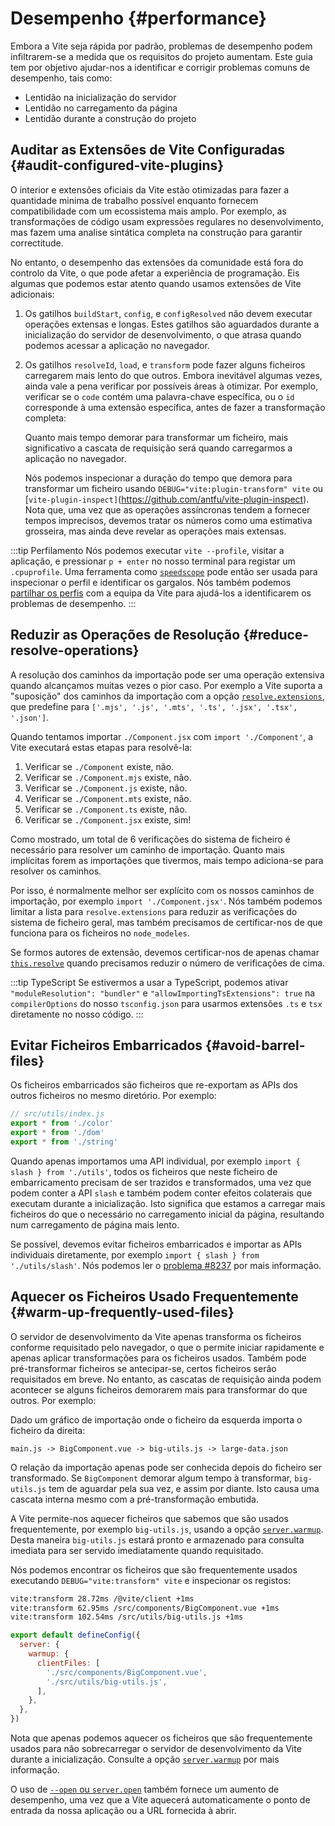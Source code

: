# Desempenho {#performance}

Embora a Vite seja rápida por padrão, problemas de desempenho podem infiltrarem-se a medida que os requisitos do projeto aumentam. Este guia tem por objetivo ajudar-nos a identificar e corrigir problemas comuns de desempenho, tais como:

- Lentidão na inicialização do servidor
- Lentidão no carregamento da página
- Lentidão durante a construção do projeto

## Auditar as Extensões de Vite Configuradas {#audit-configured-vite-plugins}

O interior e extensões oficiais da Vite estão otimizadas para fazer a quantidade minima de trabalho possível enquanto fornecem compatibilidade com um ecossistema mais amplo. Por exemplo, as transformações de código usam expressões regulares no desenvolvimento, mas fazem uma analise sintática completa na construção para garantir correctitude.

No entanto, o desempenho das extensões da comunidade está fora do controlo da Vite, o que pode afetar a experiência de programação. Eis algumas que podemos estar atento quando usamos extensões de Vite adicionais:

1. Os gatilhos `buildStart`, `config`, e `configResolved` não devem executar operações extensas e longas. Estes gatilhos são aguardados durante a inicialização do servidor de desenvolvimento, o que atrasa quando podemos acessar a aplicação no navegador.

2. Os gatilhos `resolveId`, `load`, e `transform` pode fazer alguns ficheiros carregarem mais lento do que outros. Embora inevitável algumas vezes, ainda vale a pena verificar por possíveis áreas à otimizar. Por exemplo, verificar se o `code` contém uma palavra-chave específica, ou o `id` corresponde à uma extensão específica, antes de fazer a transformação completa:

   Quanto mais tempo demorar para transformar um ficheiro, mais significativo a cascata de requisição será quando carregarmos a aplicação no navegador.

   Nós podemos inspecionar a duração do tempo que demora para transformar um ficheiro  usando `DEBUG="vite:plugin-transform" vite` ou [`vite-plugin-inspect]`(https://github.com/antfu/vite-plugin-inspect). Nota que, uma vez que as operações assíncronas tendem a fornecer tempos imprecisos, devemos tratar os números como uma estimativa grosseira, mas ainda deve revelar as operações mais extensas.

:::tip Perfilamento
Nós podemos executar `vite --profile`, visitar a aplicação, e pressionar `p + enter` no nosso terminal para registar um `.cpuprofile`. Uma ferramenta como [`speedscope`](https://www.speedscope.app) pode então ser usada para inspecionar o perfil e identificar os gargalos. Nós também podemos [partilhar os perfis](https://chat.vitejs.dev) com a equipa da Vite para ajudá-los a identificarem os problemas de desempenho.
:::

## Reduzir as Operações de Resolução {#reduce-resolve-operations}

A resolução dos caminhos da importação pode ser uma operação extensiva quando alcançamos muitas vezes o pior caso. Por exemplo a Vite suporta a "suposição" dos caminhos da importação com a opção [`resolve.extensions`](/config/shared-options#resolve-extensions), que predefine para `['.mjs', '.js', '.mts', '.ts', '.jsx', '.tsx', '.json']`.

Quando tentamos importar `./Component.jsx` com `import './Component'`, a Vite executará estas etapas para resolvê-la:

1. Verificar se `./Component` existe, não.
2. Verificar se `./Component.mjs` existe, não.
3. Verificar se `./Component.js` existe, não.
4. Verificar se `./Component.mts` existe, não.
5. Verificar se `./Component.ts` existe, não.
6. Verificar se `./Component.jsx` existe, sim!

Como mostrado, um total de 6 verificações do sistema de ficheiro é necessário para resolver um caminho de importação. Quanto mais implícitas forem as importações que tivermos, mais tempo adiciona-se para resolver os caminhos.

Por isso, é normalmente melhor ser explícito com os nossos caminhos de importação, por exemplo `import './Component.jsx'`. Nós também podemos limitar a lista para `resolve.extensions` para reduzir as verificações do sistema de ficheiro geral, mas também precisamos de certificar-nos de que funciona para os ficheiros no `node_modeles`.

Se formos autores de extensão, devemos certificar-nos de apenas chamar [`this.resolve`](https://rollupjs.org/plugin-development/#this-resolve) quando precisamos reduzir o número de verificações de cima.

:::tip TypeScript
Se estivermos a usar a TypeScript, podemos ativar `"moduleResolution": "bundler"` e `"allowImportingTsExtensions": true` na `compilerOptions` do nosso `tsconfig.json` para usarmos extensões `.ts` e `tsx` diretamente no nosso código.
:::

## Evitar Ficheiros Embarricados {#avoid-barrel-files}

Os ficheiros embarricados são ficheiros que re-exportam as APIs dos outros ficheiros no mesmo diretório. Por exemplo:

```js
// src/utils/index.js
export * from './color'
export * from './dom'
export * from './string'
```

Quando apenas importamos uma API individual, por exemplo `import { slash } from './utils'`, todos os ficheiros que neste ficheiro de embarricamento precisam de ser trazidos e transformados, uma vez que podem conter a API `slash` e também podem conter efeitos colaterais que executam durante a inicialização. Isto significa que estamos a carregar mais ficheiros do que o necessário no carregamento inicial da página, resultando num carregamento de página mais lento.

Se possível, devemos evitar ficheiros embarricados e importar as APIs individuais diretamente, por exemplo `import { slash } from './utils/slash'`. Nós podemos ler o [problema #8237](https://github.com/vitejs/vite/issues/8237) por mais informação.

## Aquecer os Ficheiros Usado Frequentemente {#warm-up-frequently-used-files}

O servidor de desenvolvimento da Vite apenas transforma os ficheiros conforme requisitado pelo navegador, o que o permite iniciar rapidamente e apenas aplicar transformações para os ficheiros usados. Também pode pré-transformar ficheiros se antecipar-se, certos ficheiros serão requisitados em breve. No entanto, as cascatas de requisição ainda podem acontecer se alguns ficheiros demorarem mais para transformar do que outros. Por exemplo:

Dado um gráfico de importação onde o ficheiro da esquerda importa o ficheiro da direita:

```
main.js -> BigComponent.vue -> big-utils.js -> large-data.json
```

O relação da importação apenas pode ser conhecida depois do ficheiro ser transformado. Se `BigComponent` demorar algum tempo à transformar, `big-utils.js` tem de aguardar pela sua vez, e assim por diante. Isto causa uma cascata interna mesmo com a pré-transformação embutida.

A Vite permite-nos aquecer ficheiros que sabemos que são usados frequentemente, por exemplo `big-utils.js`, usando a opção [`server.warmup`](/config/server-options#server-warmup). Desta maneira `big-utils.js` estará pronto e armazenado para consulta imediata para ser servido imediatamente quando requisitado.

Nós podemos encontrar os ficheiros que são frequentemente usados executando `DEBUG="vite:transform" vite` e inspecionar os registos:

```bash
vite:transform 28.72ms /@vite/client +1ms
vite:transform 62.95ms /src/components/BigComponent.vue +1ms
vite:transform 102.54ms /src/utils/big-utils.js +1ms
```

```js
export default defineConfig({
  server: {
    warmup: {
      clientFiles: [
        './src/components/BigComponent.vue',
        './src/utils/big-utils.js',
      ],
    },
  },
})
```

Nota que apenas podemos aquecer os ficheiros que são frequentemente usados para não sobrecarregar o servidor de desenvolvimento da Vite durante a inicialização. Consulte a opção [`server.warmup`](/config/server-options#server-warmup) por mais informação.

O uso de [`--open` ou `server.open`](/config/server-options#server-open) também fornece um aumento de desempenho, uma vez que a Vite aquecerá automaticamente o ponto de entrada da nossa aplicação ou a URL fornecida à abrir.
